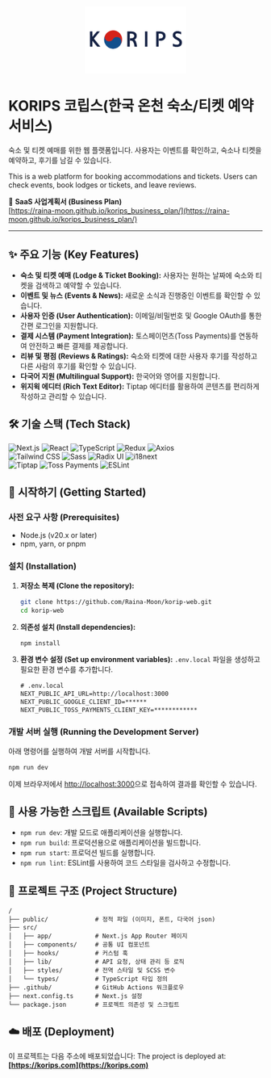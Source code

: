 <p align="center">
  <img src="public/images/koripsLogo.webp" alt="KORIPS Logo" width="200"/>
</p>

# KORIPS 코립스(한국 온천 숙소/티켓 예약 서비스)

숙소 및 티켓 예매를 위한 웹 플랫폼입니다. 사용자는 이벤트를 확인하고, 숙소나 티켓을 예약하고, 후기를 남길 수 있습니다.

This is a web platform for booking accommodations and tickets. Users can check events, book lodges or tickets, and leave reviews.

📄 **SaaS 사업계획서 (Business Plan)**  
[https://raina-moon.github.io/korips_business_plan/](https://raina-moon.github.io/korips_business_plan/)

---

## ✨ 주요 기능 (Key Features)

- **숙소 및 티켓 예매 (Lodge & Ticket Booking):** 사용자는 원하는 날짜에 숙소와 티켓을 검색하고 예약할 수 있습니다.
- **이벤트 및 뉴스 (Events & News):** 새로운 소식과 진행중인 이벤트를 확인할 수 있습니다.
- **사용자 인증 (User Authentication):** 이메일/비밀번호 및 Google OAuth를 통한 간편 로그인을 지원합니다.
- **결제 시스템 (Payment Integration):** 토스페이먼츠(Toss Payments)를 연동하여 안전하고 빠른 결제를 제공합니다.
- **리뷰 및 평점 (Reviews & Ratings):** 숙소와 티켓에 대한 사용자 후기를 작성하고 다른 사람의 후기를 확인할 수 있습니다.
- **다국어 지원 (Multilingual Support):** 한국어와 영어를 지원합니다.
- **위지윅 에디터 (Rich Text Editor):** Tiptap 에디터를 활용하여 콘텐츠를 편리하게 작성하고 관리할 수 있습니다.

## 🛠️ 기술 스택 (Tech Stack)

<p align="left">
  <img src="https://img.shields.io/badge/Next.js-000000?style=for-the-badge&logo=nextdotjs&logoColor=white" alt="Next.js"/>
  <img src="https://img.shields.io/badge/React-20232A?style=for-the-badge&logo=react&logoColor=61DAFB" alt="React"/>
  <img src="https://img.shields.io/badge/TypeScript-3178C6?style=for-the-badge&logo=typescript&logoColor=white" alt="TypeScript"/>
  <img src="https://img.shields.io/badge/Redux-764ABC?style=for-the-badge&logo=redux&logoColor=white" alt="Redux"/>
  <img src="https://img.shields.io/badge/Axios-5A29E4?style=for-the-badge&logo=axios&logoColor=white" alt="Axios"/>
  <br/>
  <img src="https://img.shields.io/badge/Tailwind_CSS-38B2AC?style=for-the-badge&logo=tailwind-css&logoColor=white" alt="Tailwind CSS"/>
  <img src="https://img.shields.io/badge/Sass-CC6699?style=for-the-badge&logo=sass&logoColor=white" alt="Sass"/>
  <img src="https://img.shields.io/badge/Radix_UI-161618?style=for-the-badge&logo=radix-ui&logoColor=white" alt="Radix UI"/>
  <img src="https://img.shields.io/badge/i18next-26A69A?style=for-the-badge&logo=i18next&logoColor=white" alt="i18next"/>
  <br/>
  <img src="https://img.shields.io/badge/Tiptap-0D0D0D?style=for-the-badge&logo=tiptap&logoColor=white" alt="Tiptap"/>
  <img src="https://img.shields.io/badge/Toss_Payments-0052FF?style=for-the-badge&logo=toss&logoColor=white" alt="Toss Payments"/>
  <img src="https://img.shields.io/badge/ESLint-4B32C3?style=for-the-badge&logo=eslint&logoColor=white" alt="ESLint"/>
</p>

## 🚀 시작하기 (Getting Started)

### 사전 요구 사항 (Prerequisites)

- Node.js (v20.x or later)
- npm, yarn, or pnpm

### 설치 (Installation)

1.  **저장소 복제 (Clone the repository):**
    ```bash
    git clone https://github.com/Raina-Moon/korip-web.git
    cd korip-web
    ```

2.  **의존성 설치 (Install dependencies):**
    ```bash
    npm install
    ```

3.  **환경 변수 설정 (Set up environment variables):**
    `.env.local` 파일을 생성하고 필요한 환경 변수를 추가합니다.
    ```env
    # .env.local
    NEXT_PUBLIC_API_URL=http://localhost:3000
    NEXT_PUBLIC_GOOGLE_CLIENT_ID=******
    NEXT_PUBLIC_TOSS_PAYMENTS_CLIENT_KEY=************
    ```

### 개발 서버 실행 (Running the Development Server)

아래 명령어를 실행하여 개발 서버를 시작합니다.

```bash
npm run dev
```

이제 브라우저에서 [http://localhost:3000](http://localhost:3000)으로 접속하여 결과를 확인할 수 있습니다.

## 📜 사용 가능한 스크립트 (Available Scripts)

-   `npm run dev`: 개발 모드로 애플리케이션을 실행합니다.
-   `npm run build`: 프로덕션용으로 애플리케이션을 빌드합니다.
-   `npm run start`: 프로덕션 빌드를 실행합니다.
-   `npm run lint`: ESLint를 사용하여 코드 스타일을 검사하고 수정합니다.

## 📁 프로젝트 구조 (Project Structure)

```
/
├── public/             # 정적 파일 (이미지, 폰트, 다국어 json)
├── src/
│   ├── app/            # Next.js App Router 페이지
│   ├── components/     # 공통 UI 컴포넌트
│   ├── hooks/          # 커스텀 훅
│   ├── lib/            # API 요청, 상태 관리 등 로직
│   ├── styles/         # 전역 스타일 및 SCSS 변수
│   └── types/          # TypeScript 타입 정의
├── .github/            # GitHub Actions 워크플로우
├── next.config.ts      # Next.js 설정
└── package.json        # 프로젝트 의존성 및 스크립트
```

## ☁️ 배포 (Deployment)

이 프로젝트는 다음 주소에 배포되었습니다:
The project is deployed at:
**[https://korips.com](https://korips.com)**

